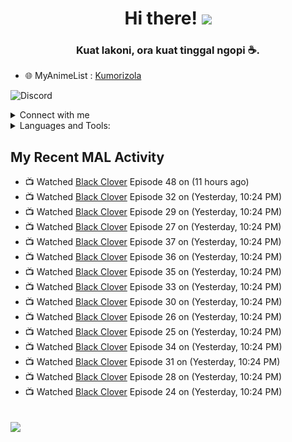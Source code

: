 <h1 align="center">Hi there! <img src="https://media.giphy.com/media/hvRJCLFzcasrR4ia7z/giphy.gif" width="25px"> </h1>
<h3 align="center">Kuat lakoni, ora kuat tinggal ngopi ☕.</h3>

- 🌐 MyAnimeList : [Kumorizola](https://myanimelist.net/animelist/Kumorizola)

![Discord](https://discord.c99.nl/widget/theme-3/761213268009943051.png)
<details>
      <summary>Connect with me</summary>
    <p align="left">
        <a href="https://www.facebook.com/kumori.hartley.1" target="blank"><img align="center"
                src="https://raw.githubusercontent.com/rahuldkjain/github-profile-readme-generator/master/src/images/icons/Social/facebook.svg"
                alt="kumori hartley" height="30" width="40" /></a>
        <a href="https://www.instagram.com/kumorizola/" target="blank"><img align="center"
                src="https://raw.githubusercontent.com/rahuldkjain/github-profile-readme-generator/master/src/images/icons/Social/instagram.svg"
                alt="kumorizola" height="30" width="40" /></a>
        <a href="https://discord.com" target="blank"><img align="center"
                src="https://raw.githubusercontent.com/rahuldkjain/github-profile-readme-generator/master/src/images/icons/Social/discord.svg"
                alt="Kumori#5882" height="30" width="40" /></a>
    </p>
</details>

<details>
    <summary align="left">Languages and Tools:</summary>
<p align="left">
      <a href="https://www.w3schools.com/css/" target="_blank">
        <img src="https://raw.githubusercontent.com/devicons/devicon/master/icons/css3/css3-original-wordmark.svg"
            alt="css3" width="40" height="40" /> </a> <a href="https://www.w3.org/html/" target="_blank"> <img
            src="https://raw.githubusercontent.com/devicons/devicon/master/icons/html5/html5-original-wordmark.svg"
            alt="html5" width="40" height="40" /> </a> <a href="https://www.java.com" target="_blank"> <img
            src="https://raw.githubusercontent.com/devicons/devicon/master/icons/java/java-original.svg" alt="java"
            width="40" height="40" /> </a> <a href="https://developer.mozilla.org/en-US/docs/Web/JavaScript"
            target="_blank"> <img
            src="https://raw.githubusercontent.com/devicons/devicon/master/icons/javascript/javascript-original.svg"
            alt="javascript" width="40" height="40" /> </a> <a href="https://nodejs.org" target="_blank"> <img
            src="https://raw.githubusercontent.com/devicons/devicon/master/icons/nodejs/nodejs-original-wordmark.svg"
            alt="nodejs" width="40" height="40" /> </a> <a href="https://www.python.org" target="_blank"> <img
            src="https://raw.githubusercontent.com/devicons/devicon/master/icons/python/python-original.svg"
            alt="python" width="40" height="40" /> </a> <a href="https://www.typescriptlang.org/" target="_blank"> <img
            src="https://raw.githubusercontent.com/devicons/devicon/master/icons/typescript/typescript-original.svg" 
            alt="typescript" width="40" height="40" /> </a> <a href="https://www.photoshop.com/en" target="_blank"> <img
            src="https://upload.wikimedia.org/wikipedia/commons/a/af/Adobe_Photoshop_CC_icon.svg" alt="photoshop" width="40" height="40"/> </a>
            <a href="https://www.adobe.com/products/premiere.html" target="_blank"> <img
            src="https://upload.wikimedia.org/wikipedia/commons/4/40/Adobe_Premiere_Pro_CC_icon.svg" alt="Premiere pro" width="40" height="40"/> </a>
            <a href="https://www.adobe.com/in/products/illustrator.html" target="_blank"> <img 
            src="https://upload.wikimedia.org/wikipedia/commons/f/fb/Adobe_Illustrator_CC_icon.svg" alt="illustrator" width="40" height="40"/> </a>
      
 </details>
 
 <h2> My Recent MAL Activity</h2>
<!-- MAL_ACTIVITY:start -->

- 📺 Watched [Black Clover](https://MyAnimeList.net/anime.php?id=34572) Episode 48 on (11 hours ago)
- 📺 Watched [Black Clover](https://MyAnimeList.net/anime.php?id=34572) Episode 32 on (Yesterday, 10:24 PM)
- 📺 Watched [Black Clover](https://MyAnimeList.net/anime.php?id=34572) Episode 29 on (Yesterday, 10:24 PM)
- 📺 Watched [Black Clover](https://MyAnimeList.net/anime.php?id=34572) Episode 27 on (Yesterday, 10:24 PM)
- 📺 Watched [Black Clover](https://MyAnimeList.net/anime.php?id=34572) Episode 37 on (Yesterday, 10:24 PM)
- 📺 Watched [Black Clover](https://MyAnimeList.net/anime.php?id=34572) Episode 36 on (Yesterday, 10:24 PM)
- 📺 Watched [Black Clover](https://MyAnimeList.net/anime.php?id=34572) Episode 35 on (Yesterday, 10:24 PM)
- 📺 Watched [Black Clover](https://MyAnimeList.net/anime.php?id=34572) Episode 33 on (Yesterday, 10:24 PM)
- 📺 Watched [Black Clover](https://MyAnimeList.net/anime.php?id=34572) Episode 30 on (Yesterday, 10:24 PM)
- 📺 Watched [Black Clover](https://MyAnimeList.net/anime.php?id=34572) Episode 26 on (Yesterday, 10:24 PM)
- 📺 Watched [Black Clover](https://MyAnimeList.net/anime.php?id=34572) Episode 25 on (Yesterday, 10:24 PM)
- 📺 Watched [Black Clover](https://MyAnimeList.net/anime.php?id=34572) Episode 34 on (Yesterday, 10:24 PM)
- 📺 Watched [Black Clover](https://MyAnimeList.net/anime.php?id=34572) Episode 31 on (Yesterday, 10:24 PM)
- 📺 Watched [Black Clover](https://MyAnimeList.net/anime.php?id=34572) Episode 28 on (Yesterday, 10:24 PM)
- 📺 Watched [Black Clover](https://MyAnimeList.net/anime.php?id=34572) Episode 24 on (Yesterday, 10:24 PM)

<!-- MAL_ACTIVITY:end -->

  
<h2 align="left"> <img src="https://media.discordapp.net/attachments/918405470073520168/919220018355523584/ezgif.com-gif-maker_1.gif">
